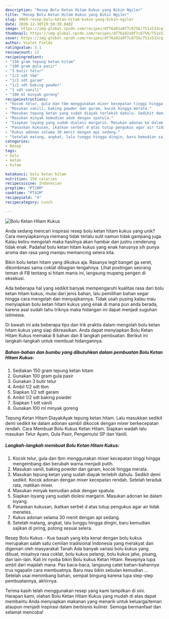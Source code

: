 ```yaml
---
description: "Resep Bolu Ketan Hitam Kukus yang Bikin Ngiler"
title: "Resep Bolu Ketan Hitam Kukus yang Bikin Ngiler"
slug: 4069-resep-bolu-ketan-hitam-kukus-yang-bikin-ngiler
date: 2020-12-30T19:50:39.840Z
image: https://img-global.cpcdn.com/recipes/df76a92a9f7c6756/751x532cq70/bolu-ketan-hitam-kukus-foto-resep-utama.jpg
thumbnail: https://img-global.cpcdn.com/recipes/df76a92a9f7c6756/751x532cq70/bolu-ketan-hitam-kukus-foto-resep-utama.jpg
cover: https://img-global.cpcdn.com/recipes/df76a92a9f7c6756/751x532cq70/bolu-ketan-hitam-kukus-foto-resep-utama.jpg
author: Violet Fields
ratingvalue: 3.1
reviewcount: 12
recipeingredient:
- "150 gram tepung ketan hitam"
- "100 gram gula pasir"
- "3 butir telur"
- "1/2 sdt tbm"
- "1/2 sdt garam"
- "1/2 sdt baking powder"
- "1 sdt vanili"
- "100 ml minyak goreng"
recipeinstructions:
- "Kocok telur, gula dan tbm menggunakan mixer kecepatan tinggi hingga mengembang dan berubah warna menjadi putih."
- "Masukan vanili, baking powder dan garam, kocok hingga merata."
- "Masukan tepung ketan yang sudah diayak terlebih dahulu. Sedikit demi sedikit. Kocok adonan dengan mixer kecepatan rendah. Setelah teraduk rata, matikan mixer."
- "Masukan minyak kemudian aduk dengan spatula."
- "Siapkan loyang yang sudah diolesi margarin. Masukan adonan ke dalam loyang."
- "Panaskan kukusan, ikatkan serbet d atas tutup pengukus agar air tidak menetes."
- "Kukus adonan selama 30 menit dengan api sedang."
- "Setelah matang, angkat, lalu tunggu hingga dingin, baru kemudian sajikan di piring, potong sesuai selera."
categories:
- Resep
tags:
- bolu
- ketan
- hitam

katakunci: bolu ketan hitam 
nutrition: 159 calories
recipecuisine: Indonesian
preptime: "PT28M"
cooktime: "PT42M"
recipeyield: "4"
recipecategory: Lunch

---
```



![Bolu Ketan Hitam Kukus](https://img-global.cpcdn.com/recipes/df76a92a9f7c6756/751x532cq70/bolu-ketan-hitam-kukus-foto-resep-utama.jpg)

Anda sedang mencari inspirasi resep bolu ketan hitam kukus yang unik? Cara menyiapkannya memang tidak terlalu sulit namun tidak gampang juga. Kalau keliru mengolah maka hasilnya akan hambar dan justru cenderung tidak enak. Padahal bolu ketan hitam kukus yang enak harusnya sih punya aroma dan rasa yang mampu memancing selera kita.

Bikin bolu ketan hitam yang dikukus aja. Rasanya legit banget ga seret, dikombinasi sama coklat dibagian tengahnya. Lihat postingan seorang teman di FB tentang si hitam manis ini, langsung mupeng pengen di eksekusi.

Ada beberapa hal yang sedikit banyak mempengaruhi kualitas rasa dari bolu ketan hitam kukus, mulai dari jenis bahan, lalu pemilihan bahan segar hingga cara mengolah dan menyajikannya. Tidak usah pusing kalau mau menyiapkan bolu ketan hitam kukus yang enak di mana pun anda berada, karena asal sudah tahu triknya maka hidangan ini dapat menjadi suguhan istimewa.


Di bawah ini ada beberapa tips dan trik praktis dalam mengolah bolu ketan hitam kukus yang siap dikreasikan. Anda dapat menyiapkan Bolu Ketan Hitam Kukus memakai 8 bahan dan 8 langkah pembuatan. Berikut ini langkah-langkah untuk membuat hidangannya.

<!--inarticleads1-->

##### Bahan-bahan dan bumbu yang dibutuhkan dalam pembuatan Bolu Ketan Hitam Kukus:

1. Sediakan 150 gram tepung ketan hitam
1. Gunakan 100 gram gula pasir
1. Gunakan 3 butir telur
1. Ambil 1/2 sdt tbm
1. Siapkan 1/2 sdt garam
1. Ambil 1/2 sdt baking powder
1. Siapkan 1 sdt vanili
1. Gunakan 100 ml minyak goreng


Tepung Ketan Hitam DiayakAyak tepung ketan hitam. Lalu masukkan sedikit demi sedikit ke dalam adonan sambil dikocok dengan mixer berkecepatan rendah. Cara Membuat Bolu Kukus Ketan Hitam. Siapkan wadah lalu masukan Telur Ayam, Gula Pasir, Pengemulsi SP dan Vanili. 

<!--inarticleads2-->

##### Langkah-langkah membuat Bolu Ketan Hitam Kukus:

1. Kocok telur, gula dan tbm menggunakan mixer kecepatan tinggi hingga mengembang dan berubah warna menjadi putih.
1. Masukan vanili, baking powder dan garam, kocok hingga merata.
1. Masukan tepung ketan yang sudah diayak terlebih dahulu. Sedikit demi sedikit. Kocok adonan dengan mixer kecepatan rendah. Setelah teraduk rata, matikan mixer.
1. Masukan minyak kemudian aduk dengan spatula.
1. Siapkan loyang yang sudah diolesi margarin. Masukan adonan ke dalam loyang.
1. Panaskan kukusan, ikatkan serbet d atas tutup pengukus agar air tidak menetes.
1. Kukus adonan selama 30 menit dengan api sedang.
1. Setelah matang, angkat, lalu tunggu hingga dingin, baru kemudian sajikan di piring, potong sesuai selera.


Resep Bolu Kukus - Kue basah yang kita kenal dengan bolu kukus merupakan salah satu cemilan tradisional Indonesia yang merakyat dan digemari oleh masyarakat Tanah Ada banyak variasi bolu kukus yang dibuat, misalnya rasa coklat, bolu kukus pelangi, bolu kukus jahe, pisang, dan lain-lain. Kali ini nyoba bikin Bolu kukus Ketan Hitam. Resepnya lupa ambil dari majalah mana. Pas baca-baca, langsung catet bahan-bahannya trus ngapalin cara membuatnya. Baru mau bikin sebulan kemudian … Setelah usai menimbang bahan, sempat bingung karena lupa step-step pembuatannya, akhirnya. 

Terima kasih telah menggunakan resep yang kami tampilkan di sini. Harapan kami, olahan Bolu Ketan Hitam Kukus yang mudah di atas dapat membantu Anda menyiapkan makanan yang menarik untuk keluarga/teman ataupun menjadi inspirasi dalam berbisnis kuliner. Semoga bermanfaat dan selamat mencoba!
